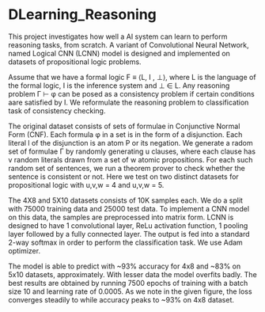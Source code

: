 # DLearning_Reasoning

This project investigates how well a AI system can learn to perform reasoning tasks, from scratch. A variant of Convolutional Neural Network, named Logical CNN (LCNN) model is designed and implemented on datasets of propositional logic problems. 

Assume that we have a formal logic F ≡ ⟨L, I , ⊥⟩, where L is the language of the formal logic, I is the inference system and ⊥ ∈ L. Any reasoning problem Γ ⊢ φ can be posed as a consistency problem if certain conditions aare satisfied by I. We reformulate the reasoning problem to classification task of consistency checking.

The original dataset consists of sets of formulae in Conjunctive Normal Form (CNF). Each formula φ in a set is in the form of a disjunction. Each literal l of the disjunction is an atom P or its negation. We generate a radom set of formulae Γ by randomly generating u clauses, where each clause has v random literals drawn from a set of w atomic propositions. For each such random set of sentences, we run a theorem prover to check whether the sentence is consistent or not. Here we test on two distinct datasets for propositional logic with u,v,w = 4 and u,v,w = 5.

The 4X8 and 5X10 datasets consists of 10K samples each. We do a split with 75000 training data and 25000 test data. To implement a CNN model on this data, the samples are preprocessed into matrix form. LCNN is designed to have 1 convolutional layer, ReLu activation function, 1 pooling layer followed by a fully connected layer. The output is fed into a standard 2-way softmax in order to perform the classification task. We use Adam optimizer.

The model is able to predict with ~93% accuracy for 4x8 and ~83% on 5x10 datasets, approximately. With lesser data the model overfits badly. The best results are obtained by running 7500 epochs of training with a batch size 10 and learning rate of 0.0005. As we note in the given figure, the loss converges steadily to  while accuracy peaks to ~93% on 4x8 dataset.

